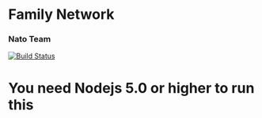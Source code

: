 # Family Network
### Nato Team
[![Build Status](https://travis-ci.org/Nato-FamilyNetwork/nodejs.svg?branch=master)](https://travis-ci.org/Nato-FamilyNetwork/nodejs)

# You need Nodejs 5.0 or higher to run this
